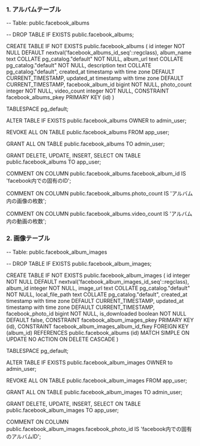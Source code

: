 ### 1. アルバムテーブル

-- Table: public.facebook_albums

-- DROP TABLE IF EXISTS public.facebook_albums;

CREATE TABLE IF NOT EXISTS public.facebook_albums
(
    id integer NOT NULL DEFAULT nextval('facebook_albums_id_seq'::regclass),
    album_name text COLLATE pg_catalog."default" NOT NULL,
    album_url text COLLATE pg_catalog."default" NOT NULL,
    description text COLLATE pg_catalog."default",
    created_at timestamp with time zone DEFAULT CURRENT_TIMESTAMP,
    updated_at timestamp with time zone DEFAULT CURRENT_TIMESTAMP,
    facebook_album_id bigint NOT NULL,
    photo_count integer NOT NULL,
    video_count integer NOT NULL,
    CONSTRAINT facebook_albums_pkey PRIMARY KEY (id)
)

TABLESPACE pg_default;

ALTER TABLE IF EXISTS public.facebook_albums
    OWNER to admin_user;

REVOKE ALL ON TABLE public.facebook_albums FROM app_user;

GRANT ALL ON TABLE public.facebook_albums TO admin_user;

GRANT DELETE, UPDATE, INSERT, SELECT ON TABLE public.facebook_albums TO app_user;

COMMENT ON COLUMN public.facebook_albums.facebook_album_id
    IS 'facebook内での固有のID';

COMMENT ON COLUMN public.facebook_albums.photo_count
    IS 'アルバム内の画像の枚数';

COMMENT ON COLUMN public.facebook_albums.video_count
    IS 'アルバム内の動画の枚数';


### 2. 画像テーブル

-- Table: public.facebook_album_images

-- DROP TABLE IF EXISTS public.facebook_album_images;

CREATE TABLE IF NOT EXISTS public.facebook_album_images
(
    id integer NOT NULL DEFAULT nextval('facebook_album_images_id_seq'::regclass),
    album_id integer NOT NULL,
    image_url text COLLATE pg_catalog."default" NOT NULL,
    local_file_path text COLLATE pg_catalog."default",
    created_at timestamp with time zone DEFAULT CURRENT_TIMESTAMP,
    updated_at timestamp with time zone DEFAULT CURRENT_TIMESTAMP,
    facebook_photo_id bigint NOT NULL,
    is_downloaded boolean NOT NULL DEFAULT false,
    CONSTRAINT facebook_album_images_pkey PRIMARY KEY (id),
    CONSTRAINT facebook_album_images_album_id_fkey FOREIGN KEY (album_id)
        REFERENCES public.facebook_albums (id) MATCH SIMPLE
        ON UPDATE NO ACTION
        ON DELETE CASCADE
)

TABLESPACE pg_default;

ALTER TABLE IF EXISTS public.facebook_album_images
    OWNER to admin_user;

REVOKE ALL ON TABLE public.facebook_album_images FROM app_user;

GRANT ALL ON TABLE public.facebook_album_images TO admin_user;

GRANT DELETE, UPDATE, INSERT, SELECT ON TABLE public.facebook_album_images TO app_user;

COMMENT ON COLUMN public.facebook_album_images.facebook_photo_id
    IS 'facebook内での固有のアルバムID';